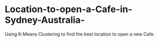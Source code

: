 # Location-to-open-a-Cafe-in-Sydney-Australia-
Using K-Means Clustering to find the best location to open a new Cafe. 
